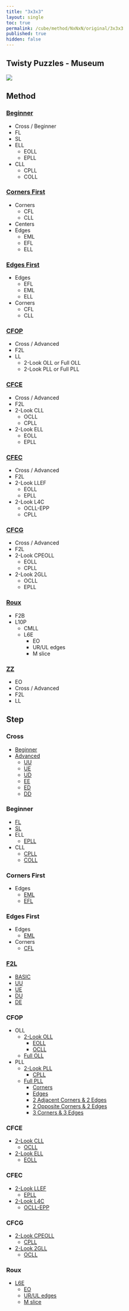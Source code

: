```yaml
---
title: "3x3x3"
layout: single
toc: true
permalink: /cube/method/NxNxN/original/3x3x3
published: true
hidden: false
---
```


<head>
  <base target="_self">
</head>



## Twisty Puzzles - Museum

<a target="_blank" href="https://twistypuzzles.com/app/museum/museum_showitem.php?pkey=2968">
  <img src="https://twistypuzzles.com/museum/large/02968-03.jpg">
</a>



## Method

### [Beginner](/cube/method/NxNxN/original/3x3x3/beginner)

- Cross / Beginner
- FL
- SL
- ELL
  - EOLL
  - EPLL
- CLL
  - CPLL
  - COLL

### [Corners First](/cube/method/NxNxN/original/3x3x3/corners_first)

- Corners
  - CFL
  - CLL
- Centers
- Edges
  - EML
  - EFL
  - ELL

### [Edges First](/cube/method/NxNxN/original/3x3x3/edges_first)

- Edges
  - EFL
  - EML
  - ELL
- Corners
  - CFL
  - CLL

### [CFOP](/cube/method/NxNxN/original/3x3x3/cfop)

- Cross / Advanced
- F2L
- LL
  - 2-Look OLL or Full OLL
  - 2-Look PLL or Full PLL

### [CFCE](/cube/method/NxNxN/original/3x3x3/cfce)

- Cross / Advanced
- F2L
- 2-Look CLL
  - OCLL
  - CPLL
- 2-Look ELL
  - EOLL
  - EPLL

### [CFEC](/cube/method/NxNxN/original/3x3x3/cfec)

- Cross / Advanced
- F2L
- 2-Look LLEF
  - EOLL
  - EPLL
- 2-Look L4C
  - OCLL-EPP
  - CPLL

### [CFCG](/cube/method/NxNxN/original/3x3x3/cfcg)

- Cross / Advanced
- F2L
- 2-Look CPEOLL
  - EOLL
  - CPLL
- 2-Look 2GLL
  - OCLL
  - EPLL

### [Roux](/cube/method/NxNxN/original/3x3x3/roux)

- F2B
- L10P
  - CMLL
  - L6E
    - EO
    - UR/UL edges
    - M slice

### [ZZ](/cube/method/NxNxN/original/3x3x3/zz)

- EO
- Cross / Advanced
- F2L
- LL



## Step

### Cross

- [Beginner](/cube/method/NxNxN/original/3x3x3/cross/beginner)
- [Advanced](/cube/method/NxNxN/original/3x3x3/cross/advanced)
  - [UU](/cube/method/NxNxN/original/3x3x3/cross/advanced/uu)
  - [UE](/cube/method/NxNxN/original/3x3x3/cross/advanced/ue)
  - [UD](/cube/method/NxNxN/original/3x3x3/cross/advanced/ud)
  - [EE](/cube/method/NxNxN/original/3x3x3/cross/advanced/ee)
  - [ED](/cube/method/NxNxN/original/3x3x3/cross/advanced/ed)
  - [DD](/cube/method/NxNxN/original/3x3x3/cross/advanced/dd)

### Beginner

- [FL](/cube/method/NxNxN/original/3x3x3/beginner/fl)
- [SL](/cube/method/NxNxN/original/3x3x3/beginner/sl)
- ELL
  - [EPLL](/cube/method/NxNxN/original/3x3x3/beginner/epll)
- CLL
  - [CPLL](/cube/method/NxNxN/original/3x3x3/beginner/cpll)
  - [COLL](/cube/method/NxNxN/original/3x3x3/beginner/coll)

### Corners First

- Edges
  - [EML](/cube/method/NxNxN/original/3x3x3/corners_first/eml)
  - [EFL](/cube/method/NxNxN/original/3x3x3/corners_first/efl)

### Edges First

- Edges
  - [EML](/cube/method/NxNxN/original/3x3x3/edges_first/eml)
- Corners
  - [CFL](/cube/method/NxNxN/original/3x3x3/edges_first/cfl)

### [F2L](/cube/method/NxNxN/original/3x3x3/f2l)

- [BASIC](/cube/method/NxNxN/original/3x3x3/f2l/basic)
- [UU](/cube/method/NxNxN/original/3x3x3/f2l/uu)
- [UE](/cube/method/NxNxN/original/3x3x3/f2l/ue)
- [DU](/cube/method/NxNxN/original/3x3x3/f2l/du)
- [DE](/cube/method/NxNxN/original/3x3x3/f2l/de)

### CFOP

- OLL
  - [2-Look OLL](/cube/method/NxNxN/original/3x3x3/2_look_oll)
    - [EOLL](/cube/method/NxNxN/original/3x3x3/2_look_oll/eoll)
    - [OCLL](/cube/method/NxNxN/original/3x3x3/2_look_oll/ocll)
  - [Full OLL](/cube/method/NxNxN/original/3x3x3/full_oll)
- PLL
  - [2-Look PLL](/cube/method/NxNxN/original/3x3x3/2_look_pll)
    - [CPLL](/cube/method/NxNxN/original/3x3x3/2_look_pll/cpll)
  - [Full PLL](/cube/method/NxNxN/original/3x3x3/full_pll)
    - [Corners](/cube/method/NxNxN/original/3x3x3/full_pll/corners)
    - [Edges](/cube/method/NxNxN/original/3x3x3/full_pll/edges)
    - [2 Adjacent Corners & 2 Edges](/cube/method/NxNxN/original/3x3x3/full_pll/2_adjacent_corners_2_edges)
    - [2 Opposite Corners & 2 Edges](/cube/method/NxNxN/original/3x3x3/full_pll/2_opposite_corners_2_edges)
    - [3 Corners & 3 Edges](/cube/method/NxNxN/original/3x3x3/full_pll/3_corners_3_edges)

### CFCE

- [2-Look CLL](/cube/method/NxNxN/original/3x3x3/2_look_cll)
  - [OCLL](/cube/method/NxNxN/original/3x3x3/2_look_cll/ocll)
- [2-Look ELL](/cube/method/NxNxN/original/3x3x3/2_look_ell)
  - [EOLL](/cube/method/NxNxN/original/3x3x3/2_look_ell/eoll)

### CFEC

- [2-Look LLEF](/cube/method/NxNxN/original/3x3x3/2_look_llef)
  - [EPLL](/cube/method/NxNxN/original/3x3x3/2_look_llef/epll)
- [2-Look L4C](/cube/method/NxNxN/original/3x3x3/2_look_l4c)
  - [OCLL-EPP](/cube/method/NxNxN/original/3x3x3/2_look_l4c/ocll_epp)

### CFCG

- [2-Look CPEOLL](/cube/method/NxNxN/original/3x3x3/2_look_cpeoll)
  - [CPLL](/cube/method/NxNxN/original/3x3x3/2_look_cpeoll/cpll)
- [2-Look 2GLL](/cube/method/NxNxN/original/3x3x3/2_look_2gll)
  - [OCLL](/cube/method/NxNxN/original/3x3x3/2_look_2gll/ocll)

### Roux

- [L6E](/cube/method/NxNxN/original/3x3x3/roux/l6e)
  - [EO](/cube/method/NxNxN/original/3x3x3/roux/l6e/eo)
  - [UR/UL edges](/cube/method/NxNxN/original/3x3x3/roux/l6e/ur_ul_edges)
  - [M slice](/cube/method/NxNxN/original/3x3x3/roux/l6e/m_slice)

